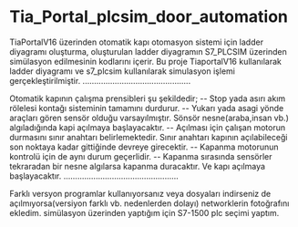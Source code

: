 # Tia_Portal_plcsim_door_automation
TiaPortalV16  üzerinden otomatik kapı otomasyon sistemi için  ladder diyagramı oluşturma, oluşturulan ladder diyagramın S7_PLCSIM üzerinden simülasyon edilmesinin kodlarını içerir. Bu proje TiaportalV16 kullanılarak ladder diyagramı ve s7_plcsim kullanılarak simulasyon işlemi gerçekleştirilmiştir. 
...............................................

Otomatik kapının çalışma prensibleri şu şekildedir;
-- Stop yada asırı akım rölelesi kontağı sisteminin tamamını durdurur.
-- Yukarı yada asagi yönde araçları gören sensör olduğu varsayılmıştır. Sönsör nesne(araba,insan vb.)  algıladığında kapi açılmaya başlayacaktır.
-- Açılması için çalışan motorun durmasını sınır anahtarı belirlemektedir. Sınır anahtarı kapının açılabileceği son noktaya kadar gittiğinde devreye girecektir. 
-- Kapanma motorunun kontrolü için de aynı durum geçerlidir. 
-- Kapanma sırasında sensörler tekraradan bir nesne algılarsa kapanma duracaktır. Ve kapı açılmaya başlayacaktır. 
..................................................

Farklı versyon programlar kullanıyorsanız veya dosyaları indirseniz de açılmıyorsa(versiyon farklı vb. nedenlerden dolayı) networklerin fotoğrafını ekledim. 
simülasyon üzerinden yaptığım için S7-1500 plc seçimi yaptım. 
